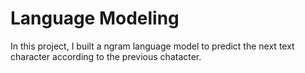 # Language Modeling 
In this project, I built a ngram language model to predict the next text character according to the previous chatacter. 
